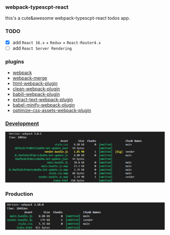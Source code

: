 ### webpack-typescpt-react
this's a cute&awesome webpack-typescpt-react todos app.
### TODO
- [x] add `React 16.x` + `Redux` + `React-Router4.x`
- [ ] add `React Server Rendering`
### plugins
- [webpack](https://github.com/webpack/webpack)
- [webpack-merge](https://github.com/survivejs/webpack-merge)
- [html-webpack-plugin](https://github.com/jantimon/html-webpack-plugin)
- [clean-webpack-plugin](https://github.com/johnagan/clean-webpack-plugin)
- [babili-webpack-plugin](https://github.com/cruzlauroiii/babili-webpack-plugin)
- [extract-text-webpack-plugin](https://github.com/webpack-contrib/extract-text-webpack-plugin)
- [babel-minify-webpack-plugin](https://github.com/webpack-contrib/babel-minify-webpack-plugin)
- [optimize-css-assets-webpack-plugin](https://github.com/NMFR/optimize-css-assets-webpack-plugin)
### [Development](https://github.com/ReySun/webpack-typescript-react/blob/master/screenshots/dev_ui_1.png)
![](./screenshots/dev_1.png)
### Production
![](./screenshots/prod_1.png)